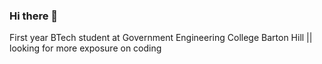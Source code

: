 ### Hi there 👋
First year BTech student at Government Engineering College Barton Hill || looking for more exposure on coding 
